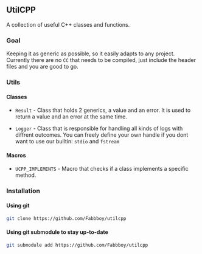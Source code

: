 ## UtilCPP

A collection of useful C++ classes and functions.

### Goal

Keeping it as generic as possible, so it easily adapts to any project. Currently there are no `CC` that needs to be compiled, just include the header files and you are good to go.

### Utils

#### Classes

- `Result` - Class that holds 2 generics, a value and an error. It is used to return a value and an error at the same time.

- `Logger` - Class that is responsible for handling all kinds of logs with diffrent outcomes. You can freely define your own handle if you dont want to use our builtin: `stdio` and `fstream`

#### Macros

- `UCPP_IMPLEMENTS` - Macro that checks if a class implements a specific method.

### Installation

#### Using git

```bash
git clone https://github.com/Fabbboy/utilcpp
```

#### Using git submodule to stay up-to-date

```bash
git submodule add https://github.com/Fabbboy/utilcpp
```
